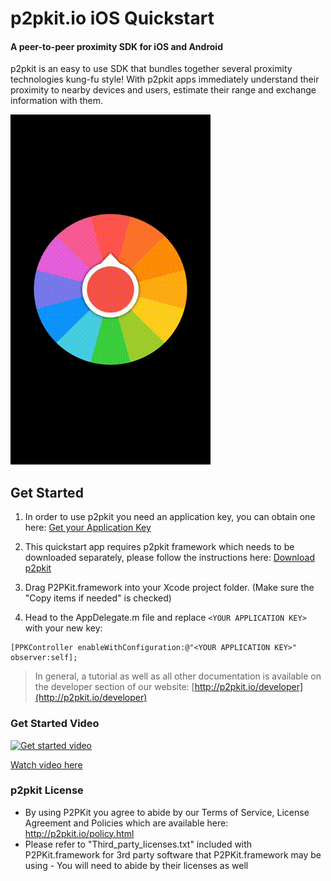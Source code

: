 # p2pkit.io iOS Quickstart

#### A peer-to-peer proximity SDK for iOS and Android

p2pkit is an easy to use SDK that bundles together several proximity technologies kung-fu style! With p2pkit apps immediately understand their proximity to nearby devices and users, estimate their range and exchange information with them.

![p2pkit - proximity starts here](p2pkit-quickstart-ios.gif)


## Get Started

1. In order to use p2pkit you need an application key, you can obtain one here:
[Get your Application Key](http://p2pkit.io/signup.html)

2. This quickstart app requires p2pkit framework which needs to be downloaded separately, please follow the instructions here:
[Download p2pkit](http://p2pkit.io/developer/get-started/ios/#download)
3. Drag P2PKit.framework into your Xcode project folder. (Make sure the "Copy items if needed" is checked)

4. Head to the AppDelegate.m file and replace ``<YOUR APPLICATION KEY>`` with your new key:

```
[PPKController enableWithConfiguration:@"<YOUR APPLICATION KEY>" observer:self];
```


> In general, a tutorial as well as all other documentation is available on the developer section of our website:
[http://p2pkit.io/developer](http://p2pkit.io/developer)


### Get Started Video

[![Get started video](https://i.ytimg.com/vi/_tL371MUNDg/mqdefault.jpg)](https://youtu.be/_tL371MUNDg)

[Watch video here](https://youtu.be/_tL371MUNDg)


### p2pkit License
* By using P2PKit you agree to abide by our Terms of Service, License Agreement and Policies which are available here: http://p2pkit.io/policy.html
* Please refer to "Third_party_licenses.txt" included with P2PKit.framework for 3rd party software that P2PKit.framework may be using - You will need to abide by their licenses as well

